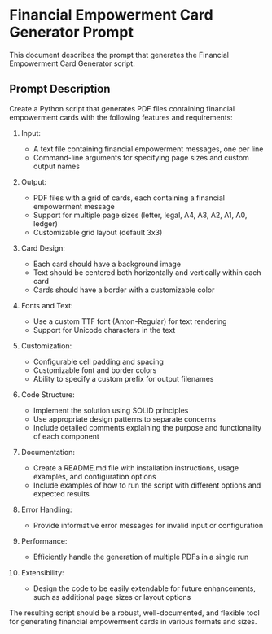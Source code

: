 # Financial Empowerment Card Generator Prompt

This document describes the prompt that generates the Financial Empowerment Card Generator script.

## Prompt Description

Create a Python script that generates PDF files containing financial empowerment cards with the following features and requirements:

1. Input:
   - A text file containing financial empowerment messages, one per line
   - Command-line arguments for specifying page sizes and custom output names

2. Output:
   - PDF files with a grid of cards, each containing a financial empowerment message
   - Support for multiple page sizes (letter, legal, A4, A3, A2, A1, A0, ledger)
   - Customizable grid layout (default 3x3)

3. Card Design:
   - Each card should have a background image
   - Text should be centered both horizontally and vertically within each card
   - Cards should have a border with a customizable color

4. Fonts and Text:
   - Use a custom TTF font (Anton-Regular) for text rendering
   - Support for Unicode characters in the text

5. Customization:
   - Configurable cell padding and spacing
   - Customizable font and border colors
   - Ability to specify a custom prefix for output filenames

6. Code Structure:
   - Implement the solution using SOLID principles
   - Use appropriate design patterns to separate concerns
   - Include detailed comments explaining the purpose and functionality of each component

7. Documentation:
   - Create a README.md file with installation instructions, usage examples, and configuration options
   - Include examples of how to run the script with different options and expected results

8. Error Handling:
   - Provide informative error messages for invalid input or configuration

9. Performance:
   - Efficiently handle the generation of multiple PDFs in a single run

10. Extensibility:
    - Design the code to be easily extendable for future enhancements, such as additional page sizes or layout options

The resulting script should be a robust, well-documented, and flexible tool for generating financial empowerment cards in various formats and sizes.